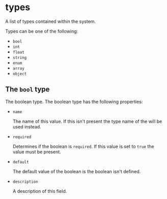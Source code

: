 # types
  
A list of types contained within the system.

Types can be one of the following:

- `bool`
- `int`
- `float`
- `string`
- `enum`
- `array`
- `object`



## The `bool` type

The boolean type. The boolean type has the following properties:

- `name`

    The name of this value.  If this isn't present the type name of the
    will be used instead.

- `required`
  
  Determines if the boolean is `required`.  If this value is set to
  `true` the value must be present.

- `default`
  
  The default value of the boolean is the boolean isn't defined.

- `description`

  A description of this field.

  